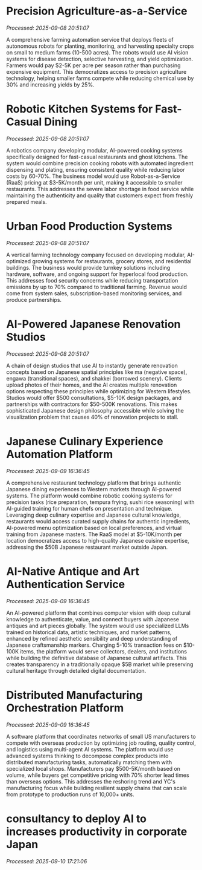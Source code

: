 # Precision Agriculture-as-a-Service

*Processed: 2025-09-08 20:51:07*

A comprehensive farming automation service that deploys fleets of autonomous robots for planting, monitoring, and harvesting specialty crops on small to medium farms (10-500 acres). The robots would use AI vision systems for disease detection, selective harvesting, and yield optimization. Farmers would pay $2-5K per acre per season rather than purchasing expensive equipment. This democratizes access to precision agriculture technology, helping smaller farms compete while reducing chemical use by 30% and increasing yields by 25%.

# Robotic Kitchen Systems for Fast-Casual Dining

*Processed: 2025-09-08 20:51:07*

A robotics company developing modular, AI-powered cooking systems specifically designed for fast-casual restaurants and ghost kitchens. The system would combine precision cooking robots with automated ingredient dispensing and plating, ensuring consistent quality while reducing labor costs by 60-70%. The business model would use Robot-as-a-Service (RaaS) pricing at $3-5K/month per unit, making it accessible to smaller restaurants. This addresses the severe labor shortage in food service while maintaining the authenticity and quality that customers expect from freshly prepared meals.

# Urban Food Production Systems

*Processed: 2025-09-08 20:51:07*

A vertical farming technology company focused on developing modular, AI-optimized growing systems for restaurants, grocery stores, and residential buildings. The business would provide turnkey solutions including hardware, software, and ongoing support for hyperlocal food production. This addresses food security concerns while reducing transportation emissions by up to 70% compared to traditional farming. Revenue would come from system sales, subscription-based monitoring services, and produce partnerships.

# AI-Powered Japanese Renovation Studios

*Processed: 2025-09-08 20:51:07*

A chain of design studios that use AI to instantly generate renovation concepts based on Japanese spatial principles like ma (negative space), engawa (transitional spaces), and shakkei (borrowed scenery). Clients upload photos of their homes, and the AI creates multiple renovation options respecting these principles while optimizing for Western lifestyles. Studios would offer $500 consultations, $5-10K design packages, and partnerships with contractors for $50-500K renovations. This makes sophisticated Japanese design philosophy accessible while solving the visualization problem that causes 40% of renovation projects to stall.

# Japanese Culinary Experience Automation Platform

*Processed: 2025-09-09 16:36:45*

A comprehensive restaurant technology platform that brings authentic Japanese dining experiences to Western markets through AI-powered systems. The platform would combine robotic cooking systems for precision tasks (rice preparation, tempura frying, sushi rice seasoning) with AI-guided training for human chefs on presentation and technique. Leveraging deep culinary expertise and Japanese cultural knowledge, restaurants would access curated supply chains for authentic ingredients, AI-powered menu optimization based on local preferences, and virtual training from Japanese masters. The RaaS model at $5-10K/month per location democratizes access to high-quality Japanese cuisine expertise, addressing the $50B Japanese restaurant market outside Japan.

# AI-Native Antique and Art Authentication Service

*Processed: 2025-09-09 16:36:45*

An AI-powered platform that combines computer vision with deep cultural knowledge to authenticate, value, and connect buyers with Japanese antiques and art pieces globally. The system would use specialized LLMs trained on historical data, artistic techniques, and market patterns, enhanced by refined aesthetic sensibility and deep understanding of Japanese craftsmanship markers. Charging 5-10% transaction fees on $10-100K items, the platform would serve collectors, dealers, and institutions while building the definitive database of Japanese cultural artifacts. This creates transparency in a traditionally opaque $5B market while preserving cultural heritage through detailed digital documentation.

# Distributed Manufacturing Orchestration Platform

*Processed: 2025-09-09 16:36:45*

A software platform that coordinates networks of small US manufacturers to compete with overseas production by optimizing job routing, quality control, and logistics using multi-agent AI systems. The platform would use advanced systems thinking to decompose complex products into distributed manufacturing tasks, automatically matching them with specialized local shops. Manufacturers pay $500-5K/month based on volume, while buyers get competitive pricing with 70% shorter lead times than overseas options. This addresses the reshoring trend and YC's manufacturing focus while building resilient supply chains that can scale from prototype to production runs of 10,000+ units.

# consultancy to deploy AI to increases productivity in corporate Japan

*Processed: 2025-09-10 17:21:06*
